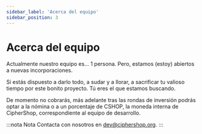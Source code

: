 ```yaml
---
sidebar_label: 'Acerca del equipo'
sidebar_position: 3
---
```


# Acerca del equipo

Actualmente nuestro equipo es... 1 persona. Pero, estamos (estoy) abiertos a nuevas incorporaciones.

Si estás dispuesto a darlo todo, a sudar y a llorar, a sacrificar tu valioso tiempo por este bonito proyecto. Tú eres el que estamos buscando.

De momento no cobrarás, más adelante tras las rondas de inversión podrás optar a la nómina o a un porcentaje de CSHOP, la moneda interna de CipherShop, correspondiente al equipo de desarrollo.

:::nota Nota
Contacta con nosotros en [dev@ciphershop.org](mailto:dev@ciphershop.org).
:::
